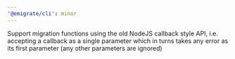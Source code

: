 ```yaml
---
'@emigrate/cli': minor
---
```


Support migration functions using the old NodeJS callback style API, i.e. accepting a callback as a single parameter which in turns takes any error as its first parameter (any other parameters are ignored)
